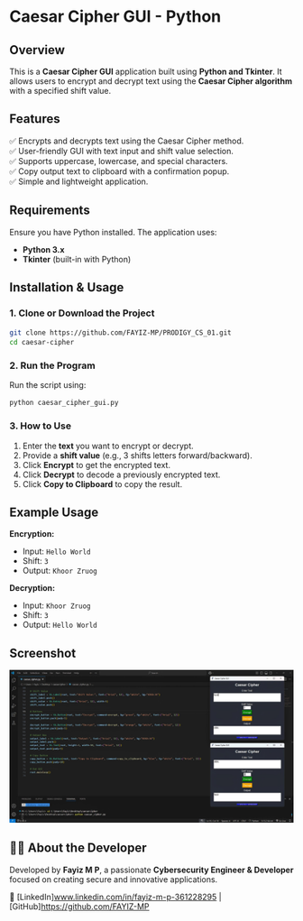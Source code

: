 # Caesar Cipher GUI - Python

## Overview
This is a **Caesar Cipher GUI** application built using **Python and Tkinter**. It allows users to encrypt and decrypt text using the **Caesar Cipher algorithm** with a specified shift value.

## Features
✅ Encrypts and decrypts text using the Caesar Cipher method.  
✅ User-friendly GUI with text input and shift value selection.  
✅ Supports uppercase, lowercase, and special characters.  
✅ Copy output text to clipboard with a confirmation popup.  
✅ Simple and lightweight application.

## Requirements
Ensure you have Python installed. The application uses:
- **Python 3.x**
- **Tkinter** (built-in with Python)

## Installation & Usage
### 1. Clone or Download the Project
```bash
git clone https://github.com/FAYIZ-MP/PRODIGY_CS_01.git
cd caesar-cipher
```

### 2. Run the Program
Run the script using:
```bash
python caesar_cipher_gui.py
```

### 3. How to Use
1. Enter the **text** you want to encrypt or decrypt.
2. Provide a **shift value** (e.g., 3 shifts letters forward/backward).
3. Click **Encrypt** to get the encrypted text.
4. Click **Decrypt** to decode a previously encrypted text.
5. Click **Copy to Clipboard** to copy the result.

## Example Usage
**Encryption:**  
- Input: `Hello World`
- Shift: `3`
- Output: `Khoor Zruog`

**Decryption:**  
- Input: `Khoor Zruog`
- Shift: `3`
- Output: `Hello World`

## Screenshot
![Caesar Cipher GUI](screenshot.png)

## 👨‍💻 About the Developer
Developed by **Fayiz M P**, a passionate **Cybersecurity Engineer & Developer** focused on creating secure and innovative applications.

🔗 [LinkedIn]www.linkedin.com/in/fayiz-m-p-361228295 | [GitHub]https://github.com/FAYIZ-MP

